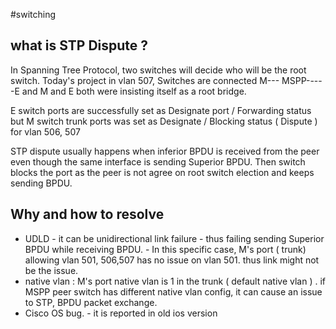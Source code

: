 #switching 
## what is STP Dispute ? 

In Spanning Tree Protocol, two switches will decide who will be the root switch. 
Today's project in vlan 507,  Switches are connected M--- MSPP-----E  and M and E both were insisting itself as a root bridge. 

E switch ports are successfully set as Designate port / Forwarding status but 
M switch trunk ports was set as Designate / Blocking status ( Dispute ) for vlan 506, 507 

STP dispute usually happens when inferior BPDU is received from the peer even though  the same interface is sending Superior BPDU. 
Then switch blocks the port as the peer is not agree on root switch election and keeps sending BPDU. 

## Why  and how to resolve 

-  UDLD - it can be unidirectional link failure - thus failing sending Superior BPDU while receiving BPDU.  - In this specific case, M's port ( trunk) allowing vlan 501, 506,507 has no issue on vlan 501. thus link might not be the issue. 
-  native vlan :  M's port native vlan is 1 in the trunk ( default native vlan ) . if MSPP  peer switch has different native vlan config, it can cause an issue to STP, BPDU packet exchange. 
-  Cisco OS bug. - it is reported in old ios version






